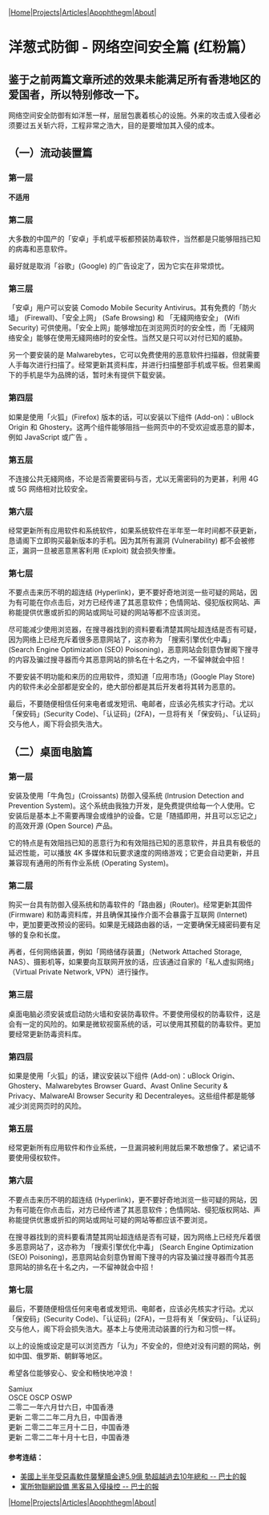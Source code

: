 |[Home](/README.md)|[Projects](/projects.md)|[Articles](/articles.md)|[Apophthegm](/apophthegm.md)|[About](/about.md)|

# 洋葱式防御 - 网络空间安全篇 (红粉篇）

## 鉴于之前两篇文章所述的效果未能满足所有香港地区的爱国者，所以特别修改一下。

网络空间安全防御有如洋葱一样，层层包裹着核心的设施。外来的攻击或入侵者必须要过五关斩六将，工程非常之浩大，目的是要增加其入侵的成本。

## （一）流动装置篇

### 第一层

**不适用**

### 第二层

大多数的中国产的「安卓」手机或平板都预装防毒软件，当然都是只能够阻挡已知的病毒和恶意软件。

最好就是取消「谷歌」(Google) 的广告设定了，因为它实在非常烦忧。

### 第三层

「安卓」用户可以安装 Comodo Mobile Security Antivirus。其有免费的「防火墙」 (Firewall)、「安全上网」 (Safe Browsing) 和 「无綫网络安全」 (Wifi Security) 可供使用。「安全上网」能够增加在浏览网页时的安全性，而「无綫网络安全」能够在使用无綫网络时的安全性。当然又是只可以对付已知的威胁。

另一个要安装的是 Malwarebytes，它可以免费使用的恶意软件扫描器，但就需要人手每次进行扫描了。经常更新其资料库，并进行扫描整部手机或平板。但若果阁下的手机是华为品牌的话，暂时未有提供下载安装。

### 第四层

如果是使用「火狐」(Firefox) 版本的话，可以安装以下组件 (Add-on)：uBlock Origin 和 Ghostery。这两个组件能够阻挡一些网页中的不受欢迎或恶意的脚本，例如  JavaScript 或广告 。

### 第五层

不连接公共无綫网络，不论是否需要密码与否，尤以无需密码的为更甚，利用 4G 或 5G 网络相对比较安全。

### 第六层

经常更新所有应用软件和系统软件，如果系统软件在半年至一年时间都不获更新，恳请阁下立即购买最新版本的手机。因为其所有漏洞 (Vulnerability) 都不会被修正，漏洞一旦被恶意黑客利用 (Exploit) 就会损失惨重。

### 第七层

不要点击来历不明的超连结 (Hyperlink)，更不要好奇地浏览一些可疑的网站，因为有可能在你点击后，对方已经传递了其恶意软件；色情网站、侵犯版权网站、声称能提供优惠或折扣的网站或网址可疑的网站等都不应该浏览。

尽可能减少使用浏览器，在搜寻器找到的资料要看清楚其网址超连结是否有可疑，因为网络上已经充斥着很多恶意网站了，这亦称为 「搜索引擎优化中毒」 (Search Engine Optimization (SEO) Poisoning)，恶意网站会刻意伪冒阁下搜寻的内容及骗过搜寻器而今其恶意网站的排名在十名之内，一不留神就会中招！

不要安装不明功能和来历的应用软件，须知道「应用市场」(Google Play Store) 内的软件未必全部都是安全的，绝大部份都是其后开发者将其转为恶意的。

最后，不要随便相信任何来电者或发短讯、电邮者，应该必先核实才行动。尤以「保安码」(Security Code)、「认证码」(2FA)，一旦将有关「保安码」、「认证码」交与他人，阁下将会损失浩大。

## （二）桌面电脑篇

### 第一层

安装及使用「牛角包」(Croissants) 防御入侵系统 (Intrusion Detection and Prevention System)。这个系统由我独力开发，是免费提供给每一个人使用。它安装后是基本上不需要再理会或维护的设备。它是「随插即用，并且可以忘记之」的高效开源 (Open Source) 产品。

它的特点是有效阻挡已知的恶意行为和有效阻挡已知的恶意软件，并且具有极低的延迟性能，可以播放 4K 多媒体和玩要求速度的网络游戏；它更会自动更新，并且兼容现有通用的所有作业系统 (Operating System)。

### 第二层

购买一台具有防御入侵系统和防毒软件的「路由器」(Router)。经常更新其固件 (Firmware) 和防毒资料库，并且确保其操作介面不会暴露于互联网 (Internet) 中，更加要更改预设的密码。如果是无綫路由器的话，一定要确保无綫密码要有足够的复杂和长度。

再者，任何网络装置，例如「网络储存装置」（Network Attached Storage, NAS）、摄影机等，如果要向互联网开放的话，应该通过自家的「私人虚拟网络」（Virtual Private Network, VPN）进行操作。

### 第三层

桌面电脑必须安装或启动防火墙和安装防毒软件。不要使用侵权的防毒软件，这是会有一定的风险的。如果是微软视窗系统的话，可以使用其预载的防毒软件。更加要经常更新防毒资料库。

### 第四层

如果是使用「火狐」的话，建议安装以下组件 (Add-on)：uBlock Origin、Ghostery、Malwarebytes Browser Guard、Avast Online Security & Privacy、MalwareAI Browser Security 和 Decentraleyes。这些组件都是能够减少浏览网页时的风险。

### 第五层

经常更新所有应用软件和作业系统，一旦漏洞被利用就后果不敢想像了。紧记请不要使用侵权软件。

### 第六层

不要点击来历不明的超连结 (Hyperlink)，更不要好奇地浏览一些可疑的网站，因为有可能在你点击后，对方已经传递了其恶意软件；色情网站、侵犯版权网站、声称能提供优惠或折扣的网站或网址可疑的网站等都应该不要浏览。

在搜寻器找到的资料要看清楚其网址超连结是否有可疑，因为网络上已经充斥着很多恶意网站了，这亦称为 「搜索引擎优化中毒」 (Search Engine Optimization (SEO) Poisoning)，恶意网站会刻意伪冒阁下搜寻的内容及骗过搜寻器而今其恶意网站的排名在十名之内，一不留神就会中招！

### 第七层

最后，不要随便相信任何来电者或发短讯、电邮者，应该必先核实才行动。尤以「保安码」(Security Code)、「认证码」(2FA)，一旦将有关「保安码」、「认证码」交与他人，阁下将会损失浩大。基本上与使用流动装置的行为和习惯一样。

以上的设施或设定是可以浏览西方「认为」不安全的，但绝对没有问题的网站，例如中国、俄罗斯、朝鲜等地区。

希望各位能够安心、安全和畅快地冲浪！

Samiux  
OSCE  OSCP  OSWP  
二零二一年六月廿六日，中国香港  
更新 二零二二年二月九日，中国香港  
更新 二零二二年三月十二日，中国香港  
更新 二零二二年十月十七日，中国香港  

#### 参考连结：
- [美國上半年受惡毒軟件襲擊贖金達5.9億 勢超越過去10年總和 -- 巴士的報](https://www.bastillepost.com/hongkong/article/9433867-%e7%be%8e%e5%9c%8b%e4%b8%8a%e5%8d%8a%e5%b9%b4%e5%8f%97%e6%83%a1%e6%af%92%e8%bb%9f%e4%bb%b6%e8%a5%b2%e6%93%8a%e8%b4%96%e9%87%91%e9%81%945-9%e5%84%84-%e5%8b%a2%e8%b6%85%e8%b6%8a%e9%81%8e%e5%8e%bb10) 
- [寓所物聯網設備 黑客易入侵操控 -- 巴士的報](https://www.bastillepost.com/hongkong/article/9812829-%e5%af%93%e6%89%80%e7%89%a9%e8%81%af%e7%b6%b2%e8%a8%ad%e5%82%99-%e9%bb%91%e5%ae%a2%e6%98%93%e5%85%a5%e4%be%b5%e6%93%8d%e6%8e%a7) 

|[Home](/README.md)|[Projects](/projects.md)|[Articles](/articles.md)|[Apophthegm](/apophthegm.md)|[About](/about.md)|

